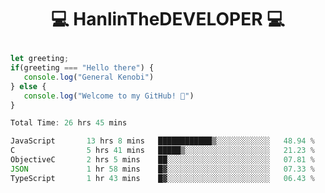 # <p align="center"> 💻 HanlinTheDEVELOPER 💻 </p>
 ```js
let greeting;
 if(greeting === "Hello there") {
    console.log("General Kenobi")
} else { 
    console.log("Welcome to my GitHub! 👋")
}
```



<!--START_SECTION:waka-->

```js
Total Time: 26 hrs 45 mins

JavaScript       13 hrs 8 mins   ████████████▒░░░░░░░░░░░░   48.94 %
C                5 hrs 41 mins   █████▒░░░░░░░░░░░░░░░░░░░   21.23 %
ObjectiveC       2 hrs 5 mins    ██░░░░░░░░░░░░░░░░░░░░░░░   07.81 %
JSON             1 hr 58 mins    █▓░░░░░░░░░░░░░░░░░░░░░░░   07.33 %
TypeScript       1 hr 43 mins    █▓░░░░░░░░░░░░░░░░░░░░░░░   06.43 %
```

<!--END_SECTION:waka-->



